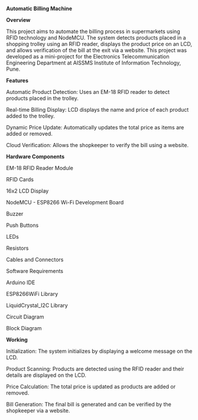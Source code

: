 **Automatic Billing Machine**

**Overview**

This project aims to automate the billing process in supermarkets using RFID technology and NodeMCU. The system detects products placed in a shopping trolley using an RFID reader, displays the product price on an LCD, and allows verification of the bill at the exit via a website. This project was developed as a mini-project for the Electronics Telecommunication Engineering Department at AISSMS Institute of Information Technology, Pune.

**Features**

Automatic Product Detection: Uses an EM-18 RFID reader to detect products placed in the trolley.

Real-time Billing Display: LCD displays the name and price of each product added to the trolley.

Dynamic Price Update: Automatically updates the total price as items are added or removed.

Cloud Verification: Allows the shopkeeper to verify the bill using a website.

**Hardware Components**

EM-18 RFID Reader Module

RFID Cards

16x2 LCD Display

NodeMCU - ESP8266 Wi-Fi Development Board

Buzzer

Push Buttons

LEDs

Resistors

Cables and Connectors

Software Requirements

Arduino IDE

ESP8266WiFi Library

LiquidCrystal_I2C Library

Circuit Diagram

Block Diagram

**Working**

Initialization: The system initializes by displaying a welcome message on the LCD.

Product Scanning: Products are detected using the RFID reader and their details are displayed on the LCD.

Price Calculation: The total price is updated as products are added or removed.

Bill Generation: The final bill is generated and can be verified by the shopkeeper via a website.
